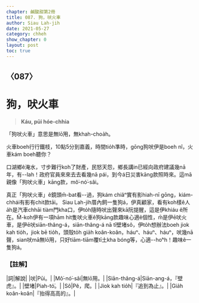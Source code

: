 ```yaml
---
chapter: 鹹酸甜第2冊
title: 087. 狗，吠火車
author: Siau Lah-jih
date: 2021-05-27
category: chheh
show_chapter: 0
layout: post
toc: true
---
```


## 〈087〉
# 狗，吠火車
> **Káu, pūi hóe-chhia**

「狗吠火車」意思是無lō͘用，無khah-choa̍h。

火車boeh行行鐵枝，10點5分到嘉義，時間tio̍h準時，gōng狗吠伊是boeh nî，火車kám boeh聽你？

口湖鄉ê淹水，寸步難行koh了財產，民怒天怨，鄉長講in已經向政府建議幾nā年，有--lah！政府官員來來去去看幾nā pái，到今á日災害kāng款照時來。這mā親像「狗吠火車」kāng款，mô͘-nó͘-sâi。

真正「狗吠火車」ê鏡頭m̄-bat看--過，狗kám chiâⁿ實有影hiah-nī gōng，kiám-chhái有影有chit款tāi。
Siau Lah-jih厝內飼一隻狗á，伊真顧家，看有koh樣ê人a̍h是汽車chhāi tiàm門kha口，伊to̍h隨時吠出聲來kā阮提醒，這是伊khiáu ê所在。M̄-koh伊有一項hām hit隻吠火車ê狗kāng款趣味心適ê個性，m̄是伊ē吠火車，是伊ē吠siān-thâng-á，siān-thâng-á nā tī壁堵sô，伊to̍h想辦法boeh jiok kah tio̍h，jiok bē tio̍h，頭殼to̍h gia̍h koân-koân，háuⁿ、háuⁿ、háuⁿ，吠幾nā聲，sian吠mā無lō͘用，只好tiām-tiām覆tī土kha bóng等，心適--ho͘ⁿh！趣味ê一隻狗á。




### 【註解】

|詞|解說|
|吠|Pūi。|
|Mô͘-nó͘-sâi|無lō͘用。|
|Siān-thâng-á|Siān-ang-á，『壁虎』。|
|壁堵|Piah-tó͘。|
|Sô|Pê，爬。|
|Jiok kah tio̍h|『追到為止』。|
|Gia̍h koân-koân|『抬得高高的』。|
